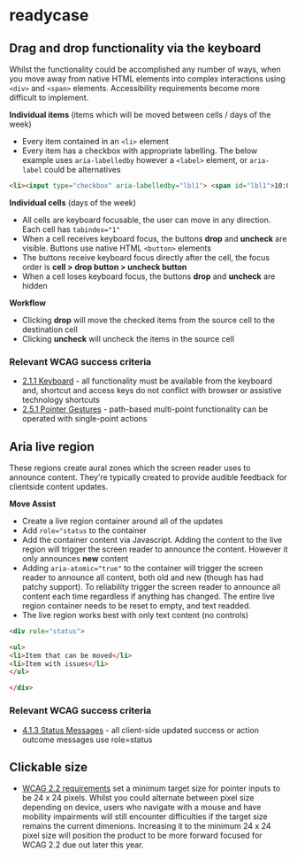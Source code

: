 # readycase
## Drag and drop functionality via the keyboard
Whilst the functionality could be accomplished any number of ways, when you move away from native HTML elements into complex interactions using `<div>` and `<span>` elements. Accessibility requirements become more difficult to implement.

**Individual items** (items which will be moved between cells / days of the week)
* Every item contained in an `<li>` element
* Every item has a checkbox with appropriate labelling. The below example uses `aria-labelledby` however a `<label>` element, or `aria-label` could be alternatives

```html
<li><input type="checkbox" aria-labelledby="lbl1"> <span id="lbl1">10:00-10:00 (COMM)</span></li>
```

**Individual cells** (days of the week)
* All cells are keyboard focusable, the user can move in any direction. Each cell has `tabindex="1"`
* When a cell receives keyboard focus, the buttons **drop** and **uncheck** are visible. Buttons use native HTML `<button>` elements
* The buttons receive keyboard focus directly after the cell, the focus order is **cell > drop button > uncheck button**
* When a cell loses keyboard focus, the buttons **drop** and **uncheck** are hidden

**Workflow**
* Clicking **drop** will move the checked items from the source cell to the destination cell
* Clicking **uncheck** will uncheck the items in the source cell

### Relevant WCAG success criteria
* [2.1.1 Keyboard](https://www.w3.org/WAI/WCAG21/Understanding/keyboard.html) - all functionality must be available from the keyboard
and, shortcut and access keys do not conflict with browser or assistive technology shortcuts
* [2.5.1 Pointer Gestures](https://www.w3.org/WAI/WCAG21/Understanding/pointer-gestures.html) - path-based multi-point functionality can be operated with single-point actions

## Aria live region
These regions create aural zones which the screen reader uses to announce content. They're typically created to provide audible feedback for clientside content updates.

**Move Assist**
* Create a live region container around all of the updates
* Add `role="status` to the container
* Add the container content via Javascript. Adding the content to the live region will trigger the screen reader to announce the content. However it only announces **new** content
* Adding `aria-atomic="true"` to the container will trigger the screen reader to announce all content, both old and new (though has had patchy support). To reliability trigger the screen reader to announce all content each time regardless if anything has changed. The entire live region container needs to be reset to empty, and text readded.
* The live region works best with only text content (no controls)

```html
<div role="status">

<ul>
<li>Item that can be moved</li>
<li>Item with issues</li>
</ul>

</div>
```

### Relevant WCAG success criteria
* [4.1.3 Status Messages](https://www.w3.org/WAI/WCAG21/Understanding/status-messages.html) - all client-side updated success or action outcome messages use role=status

## Clickable size
* [WCAG 2.2 requirements](https://www.w3.org/TR/WCAG22/#target-size-minimum) set a minimum target size for pointer inputs to be 24 x 24 pixels. Whilst you could alternate between pixel size depending on device, users who navigate with a mouse and have mobility impairments will still encounter difficulties if the target size remains the current dimenions. Increasing it to the minimum 24 x 24 pixel size will position the product to be more forward focused for WCAG 2.2 due out later this year.
